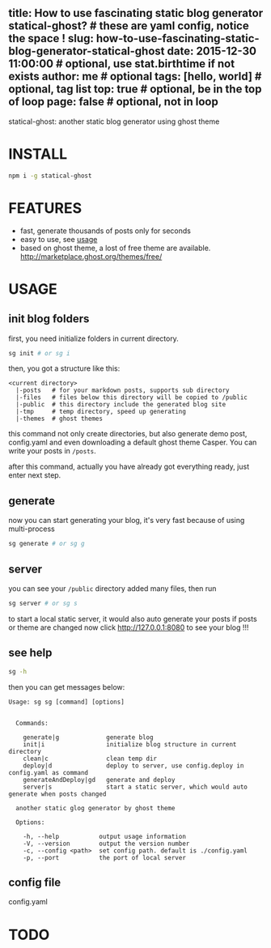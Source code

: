 title: How to use fascinating static blog generator statical-ghost? # these are yaml config, notice the space !
slug: how-to-use-fascinating-static-blog-generator-statical-ghost
date: 2015-12-30 11:00:00 # optional, use stat.birthtime if not exists
author: me # optional
tags: [hello, world] # optional, tag list
top: true # optional, be in the top of loop
page: false # optional, not in loop
---

statical-ghost: another static blog generator using ghost theme

# INSTALL

```sh
npm i -g statical-ghost
```

# FEATURES

* fast, generate thousands of posts only for seconds
* easy to use, see [usage](#usage)
* based on ghost theme, a lost of free theme are available. <http://marketplace.ghost.org/themes/free/>


# USAGE

## init blog folders

first, you need initialize folders in current directory.

```sh
sg init # or sg i
```

then, you got a structure like this:

```
<current directory>
  |-posts   # for your markdown posts, supports sub directory
  |-files   # files below this directory will be copied to /public
  |-public  # this directory include the generated blog site
  |-tmp     # temp directory, speed up generating
  |-themes  # ghost themes
```

this command not only create directories, but also generate demo post, config.yaml and even downloading a default ghost theme Casper. You can write your posts in `/posts`.

after this command, actually you have already got everything ready, just enter next step.

## generate

now you can start generating your blog, it's very fast because of using multi-process
```sh
sg generate # or sg g
```

## server

you can see your `/public` directory added many files, then run

```sh
sg server # or sg s
```

to start a local static server, it would also auto generate your posts if posts or theme are changed
now click <http://127.0.0.1:8080> to see your blog !!!

## see help

```sh
sg -h
```
then you can get messages below:

```
Usage: sg sg [command] [options]


  Commands:

    generate|g             generate blog
    init|i                 initialize blog structure in current directory
    clean|c                clean temp dir
    deploy|d               deploy to server, use config.deploy in config.yaml as command
    generateAndDeploy|gd   generate and deploy
    server|s               start a static server, which would auto generate when posts changed

  another static glog generator by ghost theme

  Options:

    -h, --help           output usage information
    -V, --version        output the version number
    -c, --config <path>  set config path. default is ./config.yaml
    -p, --port           the port of local server
```

## config file

config.yaml

# TODO
